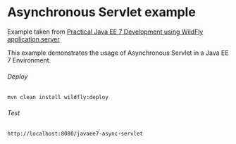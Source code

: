 Asynchronous Servlet example
=====================================
Example taken from [Practical Java EE 7 Development using WildFly application server](http://www.itbuzzpress.com/ebooks/java-ee-7-development-on-wildfly.html)

This example demonstrates the usage of Asynchronous Servlet in a Java EE 7 Environment.

###### Deploy
```shell
mvn clean install wildfly:deploy
```
###### Test
```shell
http://localhost:8080/javaee7-async-servlet
```
